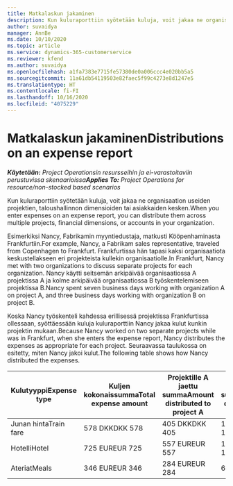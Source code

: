 ```yaml
---
title: Matkalaskun jakaminen
description: Kun kuluraporttiin syötetään kuluja, voit jakaa ne organisaation useiden projektien, yritysten tai asiakkaiden kesken.
author: suvaidya
manager: AnnBe
ms.date: 10/10/2020
ms.topic: article
ms.service: dynamics-365-customerservice
ms.reviewer: kfend
ms.author: suvaidya
ms.openlocfilehash: a1fa7383e7715fe57380de0a006ccc4e020bb5a5
ms.sourcegitcommit: 11a61db54119503e82faec5f99c4273e8d1247e5
ms.translationtype: HT
ms.contentlocale: fi-FI
ms.lasthandoff: 10/16/2020
ms.locfileid: "4075229"
---
```

# <a name="distributions-on-an-expense-report"></a><span data-ttu-id="54226-103">Matkalaskun jakaminen</span><span class="sxs-lookup"><span data-stu-id="54226-103">Distributions on an expense report</span></span>

<span data-ttu-id="54226-104">_**Käytetään:** Project Operationsin resursseihin ja ei-varastoitaviin perustuvissa skenaarioissa_</span><span class="sxs-lookup"><span data-stu-id="54226-104">_**Applies To:** Project Operations for resource/non-stocked based scenarios_</span></span>

<span data-ttu-id="54226-105">Kun kuluraporttiin syötetään kuluja, voit jakaa ne organisaation useiden projektien, taloushallinnon dimensioiden tai asiakkaiden kesken.</span><span class="sxs-lookup"><span data-stu-id="54226-105">When you enter expenses on an expense report, you can distribute them across multiple projects, financial dimensions, or accounts in your organization.</span></span>

<span data-ttu-id="54226-106">Esimerkiksi Nancy, Fabrikamin myyntiedustaja, matkusti Kööpenhaminasta Frankfurtiin.</span><span class="sxs-lookup"><span data-stu-id="54226-106">For example, Nancy, a Fabrikam sales representative, traveled from Copenhagen to Frankfurt.</span></span> <span data-ttu-id="54226-107">Frankfurtissa hän tapasi kaksi organisaatiota keskustellakseen eri projekteista kullekin organisaatiolle.</span><span class="sxs-lookup"><span data-stu-id="54226-107">In Frankfurt, Nancy met with two organizations to discuss separate projects for each organization.</span></span> <span data-ttu-id="54226-108">Nancy käytti seitsemän arkipäivää organisaatiossa A projektissa A ja kolme arkipäivää organisaatiossa B työskentelemiseen projektissa B.</span><span class="sxs-lookup"><span data-stu-id="54226-108">Nancy spent seven business days working with organization A on project A, and three business days working with organization B on project B.</span></span>

<span data-ttu-id="54226-109">Koska Nancy työskenteli kahdessa erillisessä projektissa Frankfurtissa ollessaan, syöttäessään kuluja kuluraporttiin Nancy jakaa kulut kunkin projektin mukaan.</span><span class="sxs-lookup"><span data-stu-id="54226-109">Because Nancy worked on two separate projects while was in Frankfurt, when she enters the expense report, Nancy distributes the expenses as appropriate for each project.</span></span> <span data-ttu-id="54226-110">Seuraavassa taulukossa on esitetty, miten Nancy jakoi kulut.</span><span class="sxs-lookup"><span data-stu-id="54226-110">The following table shows how Nancy distributed the expenses.</span></span>

| <span data-ttu-id="54226-111">Kulutyyppi</span><span class="sxs-lookup"><span data-stu-id="54226-111">Expense type</span></span> | <span data-ttu-id="54226-112">Kuljen kokonaissumma</span><span class="sxs-lookup"><span data-stu-id="54226-112">Total expense amount</span></span> | <span data-ttu-id="54226-113">Projektille A jaettu summa</span><span class="sxs-lookup"><span data-stu-id="54226-113">Amount distributed to project A</span></span> | <span data-ttu-id="54226-114">Projektille B jaettu summa</span><span class="sxs-lookup"><span data-stu-id="54226-114">Amount distributed to project B</span></span> |
|--------------|----------------------|---------------------------------|---------------------------------|
| <span data-ttu-id="54226-115">Junan hinta</span><span class="sxs-lookup"><span data-stu-id="54226-115">Train fare</span></span>   | <span data-ttu-id="54226-116">578 DKK</span><span class="sxs-lookup"><span data-stu-id="54226-116">DKK 578</span></span>              | <span data-ttu-id="54226-117">405 DKK</span><span class="sxs-lookup"><span data-stu-id="54226-117">DKK 405</span></span>                         | <span data-ttu-id="54226-118">173 DKK</span><span class="sxs-lookup"><span data-stu-id="54226-118">DKK 173</span></span>                         |
| <span data-ttu-id="54226-119">Hotelli</span><span class="sxs-lookup"><span data-stu-id="54226-119">Hotel</span></span>        | <span data-ttu-id="54226-120">725 EUR</span><span class="sxs-lookup"><span data-stu-id="54226-120">EUR 725</span></span>              | <span data-ttu-id="54226-121">557 EUR</span><span class="sxs-lookup"><span data-stu-id="54226-121">EUR 557</span></span>                         | <span data-ttu-id="54226-122">168 EUR</span><span class="sxs-lookup"><span data-stu-id="54226-122">EUR 168</span></span>                         |
| <span data-ttu-id="54226-123">Ateriat</span><span class="sxs-lookup"><span data-stu-id="54226-123">Meals</span></span>        | <span data-ttu-id="54226-124">346 EUR</span><span class="sxs-lookup"><span data-stu-id="54226-124">EUR 346</span></span>              | <span data-ttu-id="54226-125">284 EUR</span><span class="sxs-lookup"><span data-stu-id="54226-125">EUR 284</span></span>                         | <span data-ttu-id="54226-126">62 EUR</span><span class="sxs-lookup"><span data-stu-id="54226-126">EUR 62</span></span>                          |
